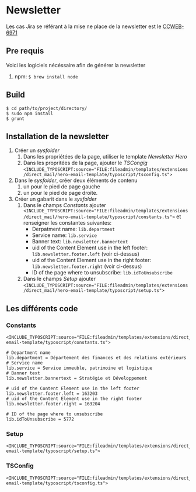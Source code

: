 # Newsletter

Les cas Jira se référant à la mise ne place de la newsletter est le [CCWEB-6971](http://issuetracker.etat-de-vaud.ch/outils/jira/browse/CCWEB-6971)

## Pre requis

Voici les logiciels nécéssaire afin de générer la newsletter

1. npm: `$ brew install node`

## Build

    $ cd path/to/project/directory/
    $ sudo npm install
    $ grunt

## Installation de la newsletter

1. Créer un *sysfolder*
    1. Dans les propriétées de la page, utiliser le template *Newsletter Hero*
    1. Dans les propritées de la page, ajouter le *TSCongig* `<INCLUDE_TYPOSCRIPT:source="FILE:fileadmin/templates/extensions/direct_mail/hero-email-template/typoscript/tsconfig.ts">`
1. Dans le *sysfolder*, créer deux éléments de contenu
    1. un pour le pied de page gauche
    1. un pour le pied de page droite.
1. Créer un gabarit dans le *sysfolder*
    1. Dans le champs *Constants* ajouter `<INCLUDE_TYPOSCRIPT:source="FILE:fileadmin/templates/extensions/direct_mail/hero-email-template/typoscript/constants.ts">` et renseigner les constantes suivantes:
        * Derpatment name: `lib.department`
        * Service name: `lib.service`
        * Banner text: `lib.newsletter.bannertext`
        * uid of the Content Element use in the left footer: `lib.newsletter.footer.left` (voir ci-dessus)
        * uid of the Content Element use in the right footer: `lib.newsletter.footer.right` (voir ci-dessus)
        * ID of the page where to unsubscribe: `lib.idToUnsubscribe`
    1. Dans le champs *Setup* ajouter `<INCLUDE_TYPOSCRIPT:source="FILE:fileadmin/templates/extensions/direct_mail/hero-email-template/typoscript/setup.ts">`

## Les différents code

### Constants

    <INCLUDE_TYPOSCRIPT:source="FILE:fileadmin/templates/extensions/direct_mail/hero-email-template/typoscript/constants.ts">

    # Department name
    lib.department = Département des finances et des relations extérieurs
    # Service name
    lib.service = Service immeuble, patrimoine et logistique
    # Banner text
    lib.newsletter.bannertext = Stratégie et Développement

    # uid of the Content Element use in the left footer
    lib.newsletter.footer.left = 163203
    # uid of the Content Element use in the right footer
    lib.newsletter.footer.right = 163204

    # ID of the page where to unsubscribe
    lib.idToUnsubscribe = 5772

### Setup

    <INCLUDE_TYPOSCRIPT:source="FILE:fileadmin/templates/extensions/direct_mail/hero-email-template/typoscript/setup.ts">

### TSConfig

    <INCLUDE_TYPOSCRIPT:source="FILE:fileadmin/templates/extensions/direct_mail/hero-email-template/typoscript/tsconfig.ts">

